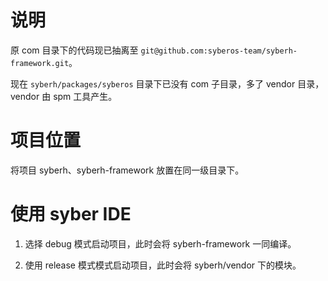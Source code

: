 # 说明

原 com 目录下的代码现已抽离至 `git@github.com:syberos-team/syberh-framework.git`。

现在 `syberh/packages/syberos` 目录下已没有 com 子目录，多了 vendor 目录，vendor 由 spm 工具产生。


# 项目位置

将项目 syberh、syberh-framework 放置在同一级目录下。


# 使用 syber IDE

1. 选择 debug 模式启动项目，此时会将 syberh-framework 一同编译。

2. 使用 release 模式模式启动项目，此时会将 syberh/vendor 下的模块。



